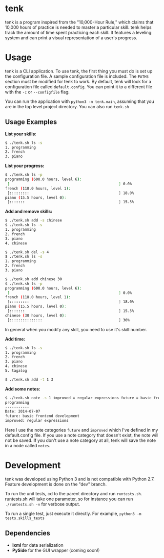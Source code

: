 tenk
====
tenk is a program inspired from the "10,000-Hour Rule," which claims
that 10,000 hours of practice is needed to master a particular
skill. tenk helps track the amount of time spent practicing each
skill. It features a leveling system and can print a visual
representation of a user's progress.

Usage
=====
tenk is a CLI application. To use tenk, the first thing you must do is
set up the configuration file. A sample configuration file is
included. The `PATHS` section must be modified for tenk to work. By
default, tenk will look for a configuration file called
`default.config`. You can point it to a different file with the `-c`
or `--configfile` flag.

You can run the application with `python3
-m tenk.main`, assuming that you are in the top level project
directory. You can also run `tenk.sh`

Usage Examples
--------------
**List your skills:**
```sh
$ ./tenk.sh ls -s
1. programming
2. french
3. piano
```

**List your progress:**
```sh
$ ./tenk.sh ls -p
programming (600.0 hours, level 6):
 [                                                  ] 0.0%
french (118.0 hours, level 1):
 [:::::::::                                         ] 18.0%
piano (15.5 hours, level 0):
 [:::::::                                           ] 15.5%
```

**Add and remove skills:**
```sh
$ ./tenk.sh add -s chinese
$ ./tenk.sh ls -s
1. programming
2. french
3. piano
4. chinese

$ ./tenk.sh del -s 4
$ ./tenk.sh ls -s
1. programming
2. french
3. piano

$ ./tenk.sh add chinese 30
$ ./tenk.sh ls -p
programming (600.0 hours, level 6):
 [                                                  ] 0.0%
french (118.0 hours, level 1):
 [:::::::::                                         ] 18.0%
piano (15.5 hours, level 0):
 [:::::::                                           ] 15.5%
chinese (30 hours, level 0):
 [:::::::::::::::                                   ] 30%
 ```

In general when you modify any skill, you need to use it's skill
number.

**Add time:**
```sh
$ ./tenk.sh ls -s
1. programming
2. french
3. piano
4. chinese
5. tagalog

$ ./tenk.sh add -t 1 3
```

**Add some notes:**
```sh
$ ./tenk.sh note -s 1 improved = regular expressions future = basic frontend development
programming
-----------
Date: 2014-07-07
future: basic frontend development
improved: regular expressions
```

Here I use the note categories `future` and `improved` which I've
defined in my default.config file. If you use a note category that
doesn't exist, the note will not be saved. If you don't use a note
category at all, tenk will save the note in a node called `notes`.

Development
===========
tenk was developed using Python 3 and is not compatible with Python
2.7. Feature development is done on the "dev" branch.

To run the unit tests, cd to the parent directory and run
`runtests.sh`. runtests.sh will take one parameter, so for instance
you can run `./runtests.sh -v` for verbose output.

To run a single test, just execute it directly. For example, `python3
-m tests.skills_tests`

Dependencies
------------
+ **lxml** for data serialization
+ **PySide** for the GUI wrapper (coming soon!)
